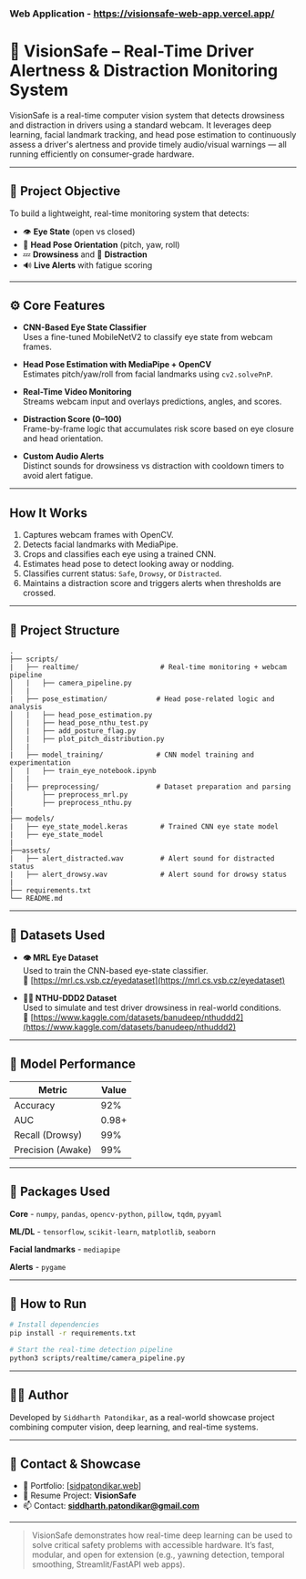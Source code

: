 ### Web Application - https://visionsafe-web-app.vercel.app/

# 🚗 VisionSafe – Real-Time Driver Alertness & Distraction Monitoring System

VisionSafe is a real-time computer vision system that detects drowsiness and distraction in drivers using a standard webcam. It leverages deep learning, facial landmark tracking, and head pose estimation to continuously assess a driver's alertness and provide timely audio/visual warnings — all running efficiently on consumer-grade hardware.

---

## 🎯 Project Objective

To build a lightweight, real-time monitoring system that detects:
- 👁️ **Eye State** (open vs closed)
- 🧭 **Head Pose Orientation** (pitch, yaw, roll)
- 💤 **Drowsiness** and 📵 **Distraction**
- 🔊 **Live Alerts** with fatigue scoring

---

## ⚙️ Core Features

- **CNN-Based Eye State Classifier**  
  Uses a fine-tuned MobileNetV2 to classify eye state from webcam frames.

- **Head Pose Estimation with MediaPipe + OpenCV**  
  Estimates pitch/yaw/roll from facial landmarks using `cv2.solvePnP`.

- **Real-Time Video Monitoring**  
  Streams webcam input and overlays predictions, angles, and scores.

- **Distraction Score (0–100)**  
  Frame-by-frame logic that accumulates risk score based on eye closure and head orientation.

- **Custom Audio Alerts**  
  Distinct sounds for drowsiness vs distraction with cooldown timers to avoid alert fatigue.


---

## How It Works

1. Captures webcam frames with OpenCV.
2. Detects facial landmarks with MediaPipe.
3. Crops and classifies each eye using a trained CNN.
4. Estimates head pose to detect looking away or nodding.
5. Classifies current status: `Safe`, `Drowsy`, or `Distracted`.
6. Maintains a distraction score and triggers alerts when thresholds are crossed.

---

## 📁 Project Structure

``` 
.
├── scripts/
|   ├── realtime/                    # Real-time monitoring + webcam pipeline
│   |   ├── camera_pipeline.py
│   |
|   ├── pose_estimation/            # Head pose-related logic and analysis
│   |   ├── head_pose_estimation.py
│   |   ├── head_pose_nthu_test.py
│   |   ├── add_posture_flag.py
│   |   ├── plot_pitch_distribution.py
│   |
|   ├── model_training/             # CNN model training and experimentation
│   |   ├── train_eye_notebook.ipynb
│   |
|   ├── preprocessing/              # Dataset preparation and parsing
│       ├── preprocess_mrl.py
│       ├── preprocess_nthu.py
|
├── models/
|   ├── eye_state_model.keras        # Trained CNN eye state model
|   ├── eye_state_model
|
├──assets/
|   ├── alert_distracted.wav         # Alert sound for distracted status
|   ├── alert_drowsy.wav             # Alert sound for drowsy status
|
├── requirements.txt
└── README.md

```
---

## 📂 Datasets Used

- **👁️ MRL Eye Dataset**  
  Used to train the CNN-based eye-state classifier.  
  🔗 [https://mrl.cs.vsb.cz/eyedataset](https://mrl.cs.vsb.cz/eyedataset)

- **🧑‍💻 NTHU-DDD2 Dataset**  
  Used to simulate and test driver drowsiness in real-world conditions.  
  🔗 [https://www.kaggle.com/datasets/banudeep/nthuddd2](https://www.kaggle.com/datasets/banudeep/nthuddd2)

---

## 🧪 Model Performance

| Metric     | Value     |
|------------|-----------|
| Accuracy   | 92%       |
| AUC        | 0.98+     |
| Recall (Drowsy) | 99%   |
| Precision (Awake) | 99% |

---

## 📌 Packages Used

**Core** - `numpy`, `pandas`, `opencv-python`, `pillow`, `tqdm`, `pyyaml`

**ML/DL** - `tensorflow`, `scikit-learn`, `matplotlib`, `seaborn`

**Facial landmarks** - `mediapipe`

**Alerts** - `pygame`

---

## 🚀 How to Run

```bash
# Install dependencies
pip install -r requirements.txt

# Start the real-time detection pipeline
python3 scripts/realtime/camera_pipeline.py
```

---

## 👨‍💻 Author

Developed by `Siddharth Patondikar`, as a real-world showcase project combining computer vision, deep learning, and real-time systems.

---

## 📣 Contact & Showcase

- 🔗 Portfolio: [[sidpatondikar.web](https://sidpatondikar-web.vercel.app/)]
- 🧠 Resume Project: **VisionSafe**
- 📫 Contact: **siddharth.patondikar@gmail.com**

---

> VisionSafe demonstrates how real-time deep learning can be used to solve critical safety problems with accessible hardware. It’s fast, modular, and open for extension (e.g., yawning detection, temporal smoothing, Streamlit/FastAPI web apps).
